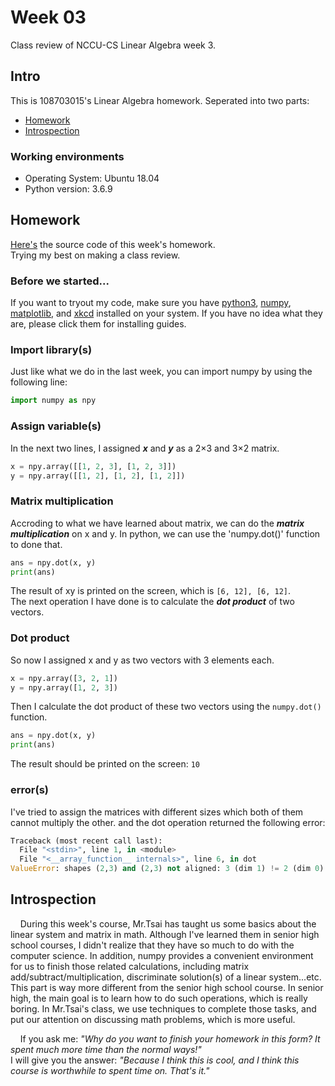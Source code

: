 # Week 03

Class review of NCCU-CS Linear Algebra week 3.

## Intro

This is 108703015's Linear Algebra homework. Seperated into two parts:

 - [Homework](https://github.com/dark9ive/Linear_Algebra-HW/tree/master/week02#homework)
 - [Introspection](https://github.com/dark9ive/Linear_Algebra-HW/tree/master/week02#introspection)

### Working environments

 - Operating System: Ubuntu 18.04
 - Python version: 3.6.9

## Homework

[Here's](https://github.com/dark9ive/Linear_Algebra-HW/blob/master/week03/homework03.py) the source code of this week's homework.  
Trying my best on making a class review.

### Before we started...

If you want to tryout my code, make sure you have [python3](https://wiki.python.org/moin/BeginnersGuide/Download), [numpy](https://www.scipy.org/install.html), [matplotlib](https://matplotlib.org/users/installing.html), and [xkcd](https://xkcd.com/1654/) installed on your system. If you have no idea what they are, please click them for installing guides.

### Import library(s)

Just like what we do in the last week, you can import numpy by using the following line:

```python
import numpy as npy
```

### Assign variable(s)

In the next two lines, I assigned ***x*** and ***y*** as a 2×3 and 3×2 matrix.

```python
x = npy.array([[1, 2, 3], [1, 2, 3]])
y = npy.array([[1, 2], [1, 2], [1, 2]])
```

### Matrix multiplication

Accroding to what we have learned about matrix, we can do the ***matrix multiplication*** on x and y. In python, we can use the 'numpy.dot()' function to done that.

```python
ans = npy.dot(x, y)
print(ans)
```

The result of xy is printed on the screen, which is `[6, 12], [6, 12]`.  
The next operation I have done is to calculate the ***dot product*** of two vectors.  

### Dot product

So now I assigned x and y as two vectors with 3 elements each.

```python
x = npy.array([3, 2, 1])
y = npy.array([1, 2, 3])
```

Then I calculate the dot product of these two vectors using the `numpy.dot()` function.

```python
ans = npy.dot(x, y)
print(ans)
```

The result should be printed on the screen: `10`

### error(s)

I've tried to assign the matrices with different sizes which both of them cannot multiply the other. and the dot operation returned the following error:

```python
Traceback (most recent call last):
  File "<stdin>", line 1, in <module>
  File "<__array_function__ internals>", line 6, in dot
ValueError: shapes (2,3) and (2,3) not aligned: 3 (dim 1) != 2 (dim 0)
```

## Introspection

&nbsp;&nbsp;&nbsp;&nbsp;During this week's course, Mr.Tsai has taught us some basics about the linear system and matrix in math. Although I've learned them in senior high school courses, I didn't realize that they have so much to do with the computer science. In addition, numpy provides a convenient environment for us to finish those related calculations, including matrix add/subtract/multiplication, discriminate solution(s) of a linear system...etc. This part is way more different from the senior high school course. In senior high, the main goal is to learn how to do such operations, which is really boring. In Mr.Tsai's class, we use techniques to complete those tasks, and put our attention on discussing math problems, which is more useful.  
  
&nbsp;&nbsp;&nbsp;&nbsp;If you ask me: *"Why do you want to finish your homework in this form? It spent much more time than the normal ways!"*  
I will give you the answer: *"Because I think this is cool, and I think this course is worthwhile to spent time on. That's it."*
